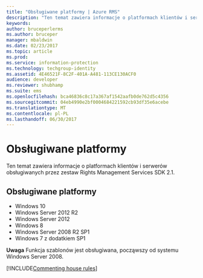 ```yaml
---
title: "Obsługiwane platformy | Azure RMS"
description: "Ten temat zawiera informacje o platformach klientów i serwerów obsługiwanych przez zestaw Rights Management Services SDK 2.1."
keywords: 
author: bruceperlerms
ms.author: bruceper
manager: mbaldwin
ms.date: 02/23/2017
ms.topic: article
ms.prod: 
ms.service: information-protection
ms.technology: techgroup-identity
ms.assetid: 4E46521F-8C2F-401A-A481-113CE130ACF0
audience: developer
ms.reviewer: shubhamp
ms.suite: ems
ms.openlocfilehash: bca46836c8c17a367af1542aafb0de762d5c4356
ms.sourcegitcommit: 04eb4990e2bf0004684221592cb93df35e6acebe
ms.translationtype: MT
ms.contentlocale: pl-PL
ms.lasthandoff: 06/30/2017
---
```

# <a name="supported-platforms"></a>Obsługiwane platformy

Ten temat zawiera informacje o platformach klientów i serwerów obsługiwanych przez zestaw Rights Management Services SDK 2.1.

## <a name="supported-platforms"></a>Obsługiwane platformy

-   Windows 10
-   Windows Server 2012 R2
-   Windows Server 2012
-   Windows 8
-   Windows Server 2008 R2 SP1
-   Windows 7 z dodatkiem SP1

**Uwaga** Funkcja szablonów jest obsługiwana, począwszy od systemu Windows Server 2008.


[!INCLUDE[Commenting house rules](../includes/houserules.md)]